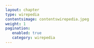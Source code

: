 ```yaml
---
layout: chapter
type: wirepedia
contentsimage: contentswirepedia.jpeg
weight: 1
pagination:
   enabled: true
   category: wirepedia
---
```

